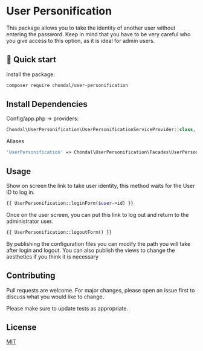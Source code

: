 # User Personification

This package allows you to take the identity of another user without entering the password.
Keep in mind that you have to be very careful who you give access to this option, as it is ideal for admin users.

## 🚀 Quick start

Install the package:

```bash
composer require chondal/user-personification
```

## Install Dependencies

Config/app.php -> providers:

```php
Chondal\UserPersonification\UserPersonificationServiceProvider::class,
```
Aliases
```php
'UserPersonification' => Chondal\UserPersonification\Facades\UserPersonification::class,
```
## Usage
Show on screen the link to take user identity, this method waits for the User ID to log in.
```php
{{ UserPersonification::loginForm($user->id) }}
```

Once on the user screen, you can put this link to log out and return to the administrator user.
```php
{{ UserPersonification::logoutForm() }}
```

By publishing the configuration files you can modify the path you will take after login and logout.
You can also publish the views to change the aesthetics if you think it is necessary


## Contributing
Pull requests are welcome. For major changes, please open an issue first to discuss what you would like to change.

Please make sure to update tests as appropriate.

## License
[MIT](https://choosealicense.com/licenses/mit/)
